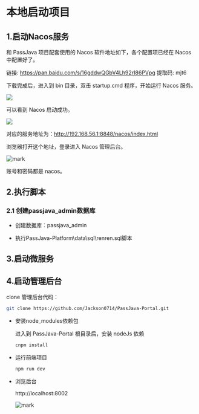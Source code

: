 # 本地启动项目

## 1.启动Nacos服务

和 PassJava 项目配套使用的 Nacos 软件地址如下，各个配置项已经在 Nacos 中配置好了。

链接: https://pan.baidu.com/s/16gddwQGbV4Lh92rI86PVpg 
提取码: mjt6


下载完成后，进入到 bin 目录，双击 startup.cmd 程序，开始运行 Nacos 服务。

![](http://cdn.jayh.club/blog/20210330/9cYX4nOqDFrQ.png?imageslim)

可以看到 Nacos 启动成功。

![](http://cdn.jayh.club/blog/20210330/C7buFXeeiK70.png?imageslim)

对应的服务地址为：http://192.168.56.1:8848/nacos/index.html

浏览器打开这个地址，登录进入 Nacos 管理后台。

![mark](http://cdn.jayh.club/blog/20210330/0NGQVcINCVIP.png?imageslim)

账号和密码都是 nacos。

## 2.执行脚本

### 2.1 创建passjava_admin数据库

- 创建数据库：passjava_admin

- 执行PassJava-Platform\data\sql\renren.sql脚本


## 3.启动微服务



## 4.启动管理后台

clone 管理后台代码：

```sh
git clone https://github.com/Jackson0714/PassJava-Portal.git
```

- 安装node_modules依赖包

  进入到 PassJava-Portal 根目录后，安装 nodeJs 依赖

  ``` sh
  cnpm install
  ```

- 运行前端项目

  ```  sh
  npm run dev
  ```

- 浏览后台

  http://localhost:8002

  ![mark](http://cdn.jayh.club/blog/20200411/F6qFoEbBFFKP.png?imageslim)

